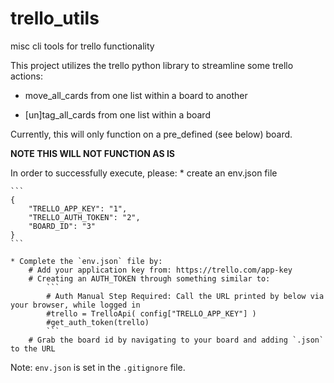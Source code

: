 # trello_utils

misc cli tools for trello functionality

This project utilizes the trello python library to streamline some trello actions:

* move_all_cards from one list within a board to another

* [un]tag_all_cards from one list within a board 

Currently, this will only function on a pre_defined (see below) board.

**NOTE THIS WILL NOT FUNCTION AS IS**

In order to successfully execute, please:
    * create an env.json file

    ```
    {
        "TRELLO_APP_KEY": "1",
        "TRELLO_AUTH_TOKEN": "2",
        "BOARD_ID": "3"
    }
    ```

    * Complete the `env.json` file by:
        # Add your application key from: https://trello.com/app-key
        # Creating an AUTH_TOKEN through something similar to:
            ```
            # Auth Manual Step Required: Call the URL printed by below via your browser, while logged in
            #trello = TrelloApi( config["TRELLO_APP_KEY"] )
            #get_auth_token(trello)
            ```
        # Grab the board id by navigating to your board and adding `.json` to the URL

Note: `env.json` is set in the `.gitignore` file.
